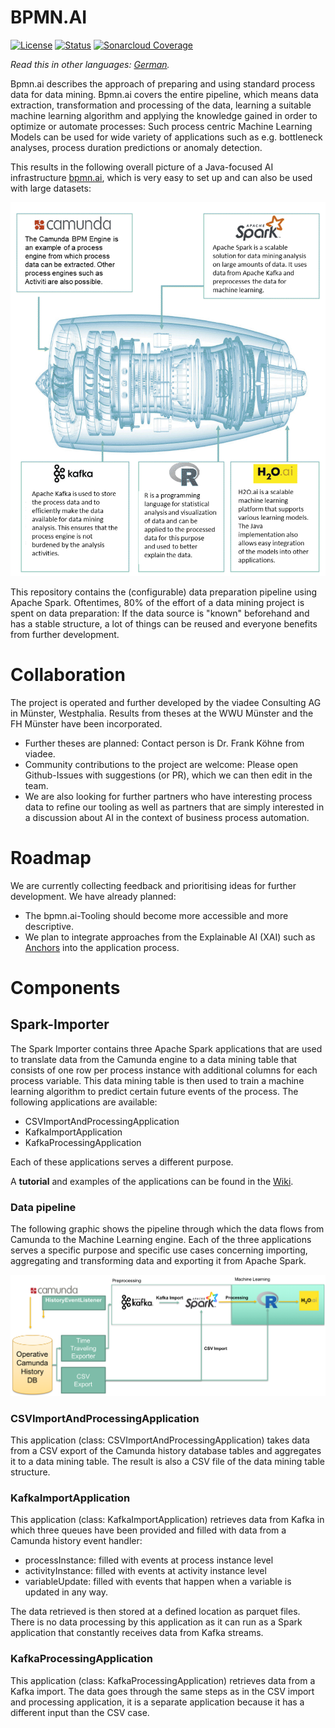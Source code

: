 

# BPMN.AI

[![License](https://img.shields.io/badge/License-BSD%203--Clause-blue.svg)](https://opensource.org/licenses/BSD-3-Clause)
[![Status](https://travis-ci.org/viadee/bpmn.ai.svg?branch=master)](https://travis-ci.org/viadee/bpmn.ai/branches "See test builds")
[![Sonarcloud Coverage](https://sonarcloud.io/api/project_badges/measure?project=de.viadee:spark-importer&metric=coverage)](https://sonarcloud.io/dashboard?id=de.viadee:spark-importer)

*Read this in other languages: [German](README.de.md).*

Bpmn.ai describes the approach of preparing and using standard process data for data mining. Bpmn.ai covers the entire pipeline, which means data extraction, transformation and processing of the data, learning a suitable machine learning algorithm and applying the knowledge gained in order to optimize or automate processes: Such process centric Machine Learning Models can be used for wide variety of applications such as e.g. bottleneck analyses, process duration predictions or anomaly detection.

This results in the following overall picture of a Java-focused AI infrastructure [bpmn.ai](https://www.viadee.de/bpmnai), which is very easy to set up and can also be used with large datasets:

![](./spark-importer/doc/Pipeline.en.png)

This repository contains the (configurable) data preparation pipeline using Apache Spark. Oftentimes, 80% of the effort of a data mining project is spent on data preparation: If the data source is "known" beforehand and has a stable structure, a lot of things can be reused and everyone benefits from further development.

# Collaboration

The project is operated and further developed by the viadee Consulting AG in Münster, Westphalia. Results from theses at the WWU Münster and the FH Münster have been incorporated.

* Further theses are planned: Contact person is Dr. Frank Köhne from viadee.
* Community contributions to the project are welcome: Please open Github-Issues with suggestions (or PR), which we can then edit in the team.
* We are also looking for further partners who have interesting process data to refine our tooling as well as partners that are simply interested in a discussion about AI in the context of business process automation.

# Roadmap
We are currently collecting feedback and prioritising ideas for further development. We have already planned:
* The bpmn.ai-Tooling should become more accessible and more descriptive.
* We plan to integrate approaches from the Explainable AI (XAI) such as [Anchors](https://github.com/viadee/javaAnchorExplainer) into the application process.

# Components

## Spark-Importer

The Spark Importer contains three Apache Spark applications that are used to translate data from the Camunda engine to a data mining table that consists of one row per process instance with additional columns for each process variable. This data mining table is then used to train a machine learning algorithm to predict certain future events of the process.
The following applications are available:

* CSVImportAndProcessingApplication
* KafkaImportApplication
* KafkaProcessingApplication

Each of these applications serves a different purpose.

A **tutorial** and examples of the applications can be found in the [Wiki](https://github.com/viadee/bpmn.ai/wiki/Tutorial-1:-Spark-Importer).

### Data pipeline

The following graphic shows the pipeline through which the data flows from Camunda to the Machine Learning engine. Each of the three applications serves a specific purpose and specific use cases concerning importing, aggregating and transforming data and exporting it from Apache Spark.

![alt text](./spark-importer/doc/SparkImporterApplicationFlow.png "SparkImporterCSVApplication Pipeline")

### CSVImportAndProcessingApplication

This application (class: CSVImportAndProcessingApplication) takes data from a CSV export of the Camunda history database tables and aggregates it to a data mining table. The result is also a CSV file of the data mining table structure.

### KafkaImportApplication

This application (class: KafkaImportApplication) retrieves data from Kafka in which three queues have been provided and filled with data from a Camunda history event handler:

* processInstance: filled with events at process instance level
* activityInstance: filled with events at activity instance level
* variableUpdate: filled with events that happen when a variable is updated in any way.

The data retrieved is then stored at a defined location as parquet files. There is no data processing by this application as it can run as a Spark application that constantly receives data from Kafka streams.

### KafkaProcessingApplication

This application (class: KafkaProcessingApplication) retrieves data from a Kafka import. The data goes through the same steps as in the CSV import and processing application, it is a separate application because it has a different input than the CSV case.

